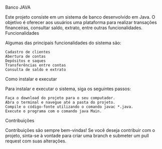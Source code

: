 Banco JAVA

Este projeto consiste em um sistema de banco desenvolvido em Java. O objetivo é oferecer aos usuários uma plataforma para realizar transações financeiras, consultar saldo, extrato, entre outras funcionalidades.
Funcionalidades

Algumas das principais funcionalidades do sistema são:

    Cadastro de clientes
    Abertura de contas
    Depósitos e saques
    Transferências entre contas
    Consulta de saldo e extrato

Como instalar e executar

Para instalar e executar o sistema, siga os seguintes passos:

    Faça o download do projeto para o seu computador.
    Abra o terminal e navegue até a pasta do projeto.
    Compile o código-fonte utilizando o comando javac *.java.
    Execute o programa com o comando java Main.

Contribuições

Contribuições são sempre bem-vindas! Se você deseja contribuir com o projeto, sinta-se à vontade para criar uma branch e submeter um pull request com suas alterações.
